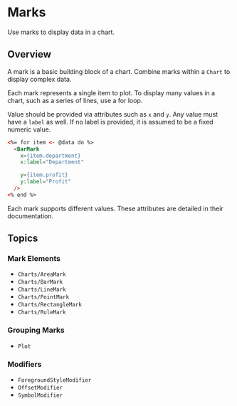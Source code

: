 # Marks

Use marks to display data in a chart.

## Overview

A mark is a basic building block of a chart. Combine marks within a ``Chart`` to display complex data.

Each mark represents a single item to plot. To display many values in a chart, such as a series of lines, use a for loop.

Value should be provided via attributes such as `x` and `y`. Any value must have a `label` as well.
If no label is provided, it is assumed to be a fixed numeric value.

```html
<%= for item <- @data do %>
  <BarMark
    x={item.department}
    x:label="Department"

    y={item.profit}
    y:label="Profit"
  />
<% end %>
```

Each mark supports different values. These attributes are detailed in their documentation.

## Topics

### Mark Elements
- ``Charts/AreaMark``
- ``Charts/BarMark``
- ``Charts/LineMark``
- ``Charts/PointMark``
- ``Charts/RectangleMark``
- ``Charts/RuleMark``

### Grouping Marks
- ``Plot``

### Modifiers
- ``ForegroundStyleModifier``
- ``OffsetModifier``
- ``SymbolModifier``
